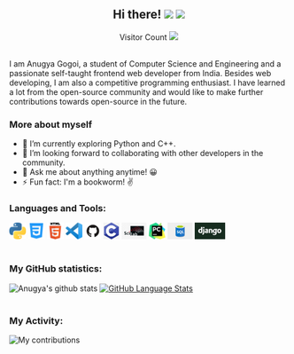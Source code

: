 <h2 align="center"> Hi there! <img src="https://raw.githubusercontent.com/MartinHeinz/MartinHeinz/master/wave.gif" width="30px"> <img src="https://media.giphy.com/media/WUlplcMpOCEmTGBtBW/giphy.gif" width="30">  </h2>
<p align="center"> 
  Visitor Count
  <img src="https://profile-counter.glitch.me/sagar-viradiya/count.svg" />
</p>
<br>
I am Anugya Gogoi, a student of Computer Science and Engineering and a passionate self-taught frontend web developer from India. Besides web developing, I am also a competitive programming enthusiast. I have learned a lot from the open-source community and would like to make further contributions towards open-source in the future.
<br>

### More about myself

- 🔭 I’m currently exploring Python and C++.
- 👯 I’m looking forward to collaborating with other developers in the community.
- 💬 Ask me about anything anytime! 😀
- ⚡ Fun fact: I'm a bookworm! ✌

### Languages and Tools:

<code><img height="30" src="https://github.com/Anugya-Gogoi/Anugya-Gogoi/blob/main/assets/1200px-Python-logo-notext.svg.png"></code>
<code><img height="30" src="https://github.com/Anugya-Gogoi/Anugya-Gogoi/blob/main/assets/121-css3-512.png"></code>
<code><img height="30" src="https://github.com/Anugya-Gogoi/Anugya-Gogoi/blob/main/assets/HTML5_Logo_512.png"></code>
<code><img height="30" src="https://github.com/Anugya-Gogoi/Anugya-Gogoi/blob/main/assets/71187801-14e60a80-2280-11ea-94c9-e56576f76baf.png"></code>
<code><img height="30" src="https://github.com/Anugya-Gogoi/Anugya-Gogoi/blob/main/assets/GitHub-Mark.png"></code>
<code><img height="30" src="https://github.com/Anugya-Gogoi/Anugya-Gogoi/blob/main/assets/c.jpg"></code>
<code><img height="30" src="https://github.com/Anugya-Gogoi/Anugya-Gogoi/blob/main/assets/scilab.jpg"></code>
<code><img height="30" src="https://github.com/Anugya-Gogoi/Anugya-Gogoi/blob/main/assets/pycharm.png"></code>
<code><img height="30" src="https://github.com/Anugya-Gogoi/Anugya-Gogoi/blob/main/assets/sql.png"></code>
<code><img height="30" src="https://github.com/Anugya-Gogoi/Anugya-Gogoi/blob/main/assets/django.jpg"></code>
<br><br>

### My GitHub statistics:

![Anugya's github stats](https://github-readme-stats.vercel.app/api?username=Anugya-Gogoi&show_icons=true&theme=nightowl) [![GitHub Language Stats](https://github-readme-stats.vercel.app/api/top-langs/?username=Anugya-Gogoi&langs_count=10&theme=nightowl&layout=compact)]()
<br><br>

### My Activity:

 <img src="https://github-readme-streak-stats.herokuapp.com/?user=Anugya-Gogoi&theme=nightowl" alt="My contributions"/>




